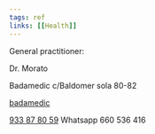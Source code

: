 ```yaml
---
tags: ref
links: [[Health]]
---
```


General practitioner:

Dr. Morato

Badamedic c/Baldomer sola 80-82

[badamedic](https://www.badamedic.com/ca-inici-centre-medic-badamedic-especialitats-mediques-metges-a-badalona.html)

[933 87 80 59](https://www.google.com/search?gs_ssp=eJzj4tVP1zc0TDJLyTMpjzc3YLRSNagwNEo0SUoyS7W0SLMEsg2tDCoSkyyTDcyNkpKN0gzSTM0MvTiTElMSc1NTMpMBUpoSxA&q=badamedic&rlz=1C1GCEU_esES819ES820&oq=badamedic&aqs=chrome.1.69i57j46i175i199l2j0i30l7.6569j0j7&sourceid=chrome&ie=UTF-8#)
Whatsapp 660 536 416